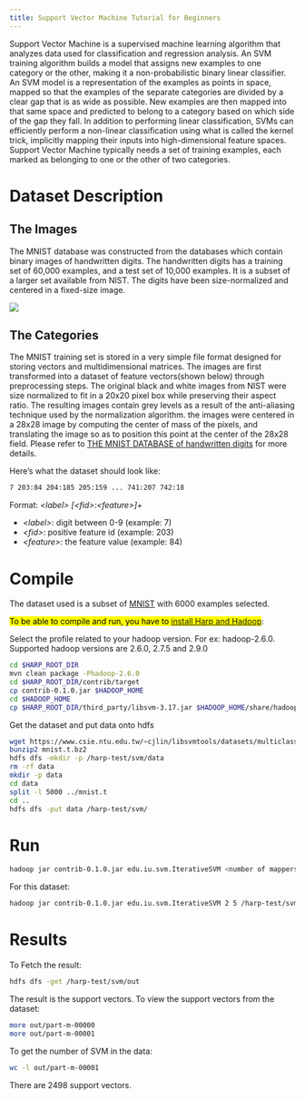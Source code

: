 ```yaml
---
title: Support Vector Machine Tutorial for Beginners
---
```


Support Vector Machine is a supervised machine learning algorithm that analyzes data used for classification and regression analysis. An SVM training algorithm builds a model that assigns new examples to one category or the other, making it a non-probabilistic binary linear classifier. An SVM model is a representation of the examples as points in space, mapped so that the examples of the separate categories are divided by a clear gap that is as wide as possible. New examples are then mapped into that same space and predicted to belong to a category based on which side of the gap they fall. In addition to performing linear classification, SVMs can efficiently perform a non-linear classification using what is called the kernel trick, implicitly mapping their inputs into high-dimensional feature spaces.
Support Vector Machine typically needs a set of training examples, each marked as belonging to one or the other of two categories. 




# **Dataset Description**

## **The Images**

The MNIST database was constructed from the databases which contain binary images of handwritten digits. The handwritten digits has a training set of 60,000 examples, and a test set of 10,000 examples. It is a subset of a larger set available from NIST. The digits have been size-normalized and centered in a fixed-size image.

![](https://d2mxuefqeaa7sj.cloudfront.net/s_B6F22FB13E188D4E8A7C8C8A787147196AB0BBCAE729048CA1FF94662824839E_1531339091940_file.png)
## **The Categories**

The MNIST training set  is stored in a very simple file format designed for storing vectors and multidimensional matrices. The images are first transformed into a dataset of feature vectors(shown below) through preprocessing steps. The original black and white images from NIST were size normalized to fit in a 20x20 pixel box while preserving their aspect ratio. The resulting images contain grey levels as a result of the anti-aliasing technique used by the normalization algorithm. the images were centered in a 28x28 image by computing the center of mass of the pixels, and translating the image so as to position this point at the center of the 28x28 field. Please refer to [THE MNIST DATABASE of handwritten digits](http://yann.lecun.com/exdb/mnist/) for more details.

Here’s what the dataset should look like: 
```bash
7 203:84 204:185 205:159 ... 741:207 742:18
```
Format:
*\<label\> [\<fid\>:\<feature\>]+*

- *\<label\>*: digit between 0-9 (example: 7)
- *\<fid\>*: positive feature id (example: 203)
- *\<feature\>*: the feature value (example: 84)









# Compile
The dataset used is a subset of [MNIST](https://www.csie.ntu.edu.tw/~cjlin/libsvmtools/datasets/multiclass.html#mnist) with 6000 examples selected.

<mark>To be able to compile and run, you have to [install Harp and Hadoop](https://dsc-spidal.github.io/harp/docs/getting-started/)</mark>:

Select the profile related to your hadoop version. For ex: hadoop-2.6.0. Supported hadoop versions are 2.6.0, 2.7.5 and 2.9.0
```bash
cd $HARP_ROOT_DIR
mvn clean package -Phadoop-2.6.0
cd $HARP_ROOT_DIR/contrib/target
cp contrib-0.1.0.jar $HADOOP_HOME
cd $HADOOP_HOME
cp $HARP_ROOT_DIR/third_party/libsvm-3.17.jar $HADOOP_HOME/share/hadoop/mapreduce/
```

Get the dataset and put data onto hdfs
```bash
wget https://www.csie.ntu.edu.tw/~cjlin/libsvmtools/datasets/multiclass/mnist.t.bz2
bunzip2 mnist.t.bz2
hdfs dfs -mkdir -p /harp-test/svm/data
rm -rf data
mkdir -p data
cd data
split -l 5000 ../mnist.t
cd ..
hdfs dfs -put data /harp-test/svm/
```

# Run
```bash
hadoop jar contrib-0.1.0.jar edu.iu.svm.IterativeSVM <number of mappers> <number of iteration> <work path in HDFS> <local data set path>
```

For this dataset:
```bash
hadoop jar contrib-0.1.0.jar edu.iu.svm.IterativeSVM 2 5 /harp-test/svm nolocalfile
```



# Results
To Fetch the result:
```bash
hdfs dfs -get /harp-test/svm/out
```
The result is the support vectors.
To view the support vectors from the dataset:
```bash
more out/part-m-00000
more out/part-m-00001
```

To get the number of SVM in the data: 
```bash
wc -l out/part-m-00001
```
There are 2498 support vectors. 


